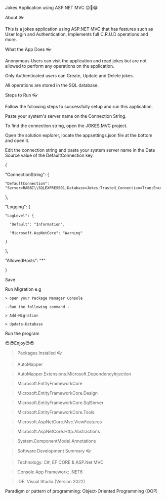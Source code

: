 Jokes Application using ASP.NET MVC 😊🤣😂

About 👓

This is a jokes application using ASP.NET MVC that has features such as User login and Authentication, Implements full C.R.U.D operations and more.

What the App Does 👓

Anonymous Users can visit the application and read jokes but are not allowed to perform any operations on the application.

Only Authenticated users can Create, Update and Delete jokes.

All operations are stored in the SQL database.

Steps to Run 👓

Follow the following steps to successfully setup and run this application.

Paste your system's server name on the Connection String.

To find the connection string, open the JOKES.MVC project.

Open the solution explorer, locate the appsettings.json file at the bottom and open it.

Edit the connection string and paste your system server name in the Data Source value of the DefaultConnection key.

{

  "ConnectionString": {
  
    "DefaultConnection": "Server=RABBI\\SQLEXPRESS01;Database=Jokes;Trusted_Connection=True;Encrypt=False;"
    
  },
  
  "Logging": {
  
    "LogLevel": {
    
      "Default": "Information",
      
      "Microsoft.AspNetCore": "Warning"
      
    }
    
  },
  
  "AllowedHosts": "*"
  
}

Save

Run Migration e.g

    > open your Package Manager Console
    
    --Run the following command -
    
    > Add-Migration
    
    > Update-Database
    
Run the program

😍😍Enjoy😍😍

> Packages Installed 👓

> AutoMapper

> AutoMapper.Extensions.Microsoft.DependencyInjection

> Microsoft.EntityFrameworkCore

> Microsoft.EntityFrameworkCore.Design

> Microsoft.EntityFrameworkCore.SqlServer

> Microsoft.EntityFrameworkCore.Tools

> Microsoft.AspNetCore.Mvc.ViewFeatures

> Microsoft.AspNetCore.Http.Abstractions

> System.ComponentModel.Annotations

> Software Development Summary 👓

> Technology: C#, EF CORE & ASP.Net MVC

> Console App Framework: .NET6

> IDE: Visual Studio (Version 2022)

Paradigm or pattern of programming: Object-Oriented Programming (OOP)
